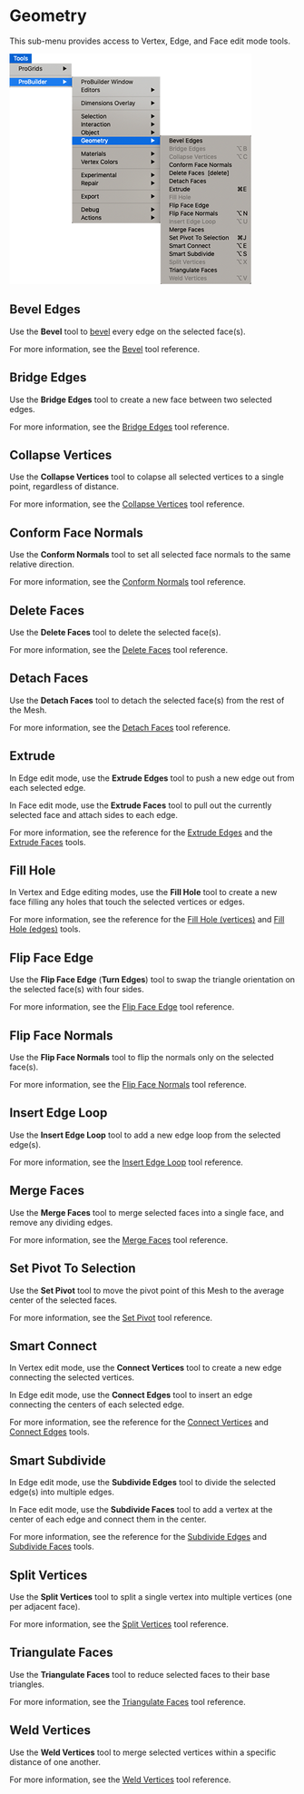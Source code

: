 # Geometry

This sub-menu provides access to Vertex, Edge, and Face edit mode tools.

![Tools > ProBuilder > Geometry menu](images/menu-geometry.png)

## Bevel Edges

Use the **Bevel** tool to [bevel](Edge_Bevel.md) every edge on the selected face(s).

For more information, see the [Bevel](Face_Bevel.md) tool reference.

## Bridge Edges

Use the **Bridge Edges** tool to create a new face between two selected edges. 

For more information, see the [Bridge Edges](Edge_Bridge.md) tool reference.

## Collapse Vertices

Use the **Collapse Vertices** tool to colapse all selected vertices to a single point, regardless of distance. 

For more information, see the [Collapse Vertices](Vert_Collapse.md) tool reference.

## Conform Face Normals

Use the **Conform Normals** tool to set all selected face normals to the same relative direction. 

For more information, see the [Conform Normals](Face_ConformNormals.md) tool reference.

## Delete Faces

Use the **Delete Faces** tool to delete the selected face(s).

For more information, see the [Delete Faces](Face_Delete.md) tool reference.

## Detach Faces

Use the **Detach Faces** tool to detach the selected face(s) from the rest of the Mesh.

For more information, see the [Detach Faces](Face_Detach.md) tool reference.

## Extrude

In Edge edit mode, use the **Extrude Edges** tool to push a new edge out from each selected edge.

In Face edit mode, use the **Extrude Faces** tool to pull out the currently selected face and attach sides to each edge.

For more information, see the reference for the [Extrude Edges](Edge_Extrude.md) and the [Extrude Faces](Face_Extrude.md) tools.

## Fill Hole

In Vertex and Edge editing modes, use the **Fill Hole** tool to create a new face filling any holes that touch the selected vertices or edges.

For more information, see the reference for the [Fill Hole (vertices)](Vert_FillHole.md) and [Fill Hole (edges)](Edge_FillHole.md) tools.

## Flip Face Edge

Use the **Flip Face Edge** (**Turn Edges**) tool to swap the triangle orientation on the selected face(s) with four sides.

For more information, see the [Flip Face Edge](Face_FlipTri.md) tool reference.

## Flip Face Normals

Use the **Flip Face Normals** tool to flip the normals only on the selected face(s).

For more information, see the [Flip Face Normals](Face_FlipNormals.md) tool reference.

## Insert Edge Loop

Use the **Insert Edge Loop** tool to add a new edge loop from the selected edge(s). 

For more information, see the [Insert Edge Loop](Edge_InsertLoop.md) tool reference.

## Merge Faces

Use the **Merge Faces** tool to merge selected faces into a single face, and remove any dividing edges.

For more information, see the [Merge Faces](Face_Merge.md) tool reference.

## Set Pivot To Selection

Use the **Set Pivot** tool to move the pivot point of this Mesh to the average center of the selected faces.

For more information, see the [Set Pivot](Face_SetPivot.md) tool reference.

## Smart Connect

In Vertex edit mode, use the **Connect Vertices** tool to create a new edge connecting the selected vertices.

In Edge edit mode, use the **Connect Edges** tool to insert an edge connecting the centers of each selected edge.

For more information, see the reference for the [Connect Vertices](Vert_Connect.md) and [Connect Edges](Edge_Connect.md) tools.

## Smart Subdivide

In Edge edit mode, use the **Subdivide Edges** tool to divide the selected edge(s) into multiple edges. 

In Face edit mode, use the **Subdivide Faces** tool to add a vertex at the center of each edge and connect them in the center.

For more information, see the reference for the [Subdivide Edges](Edge_Subdivide.md) and [Subdivide Faces](Face_Subdivide.md) tools.

## Split Vertices

Use the **Split Vertices** tool to split a single vertex into multiple vertices (one per adjacent face).

For more information, see the [Split Vertices](Vert_Split.md) tool reference.

## Triangulate Faces

Use the **Triangulate Faces** tool to reduce selected faces to their base triangles.

For more information, see the [Triangulate Faces](Face_Triangulate.md) tool reference.

## Weld Vertices

Use the **Weld Vertices** tool to merge selected vertices within a specific distance of one another.

For more information, see the [Weld Vertices](Vert_Weld.md) tool reference.


